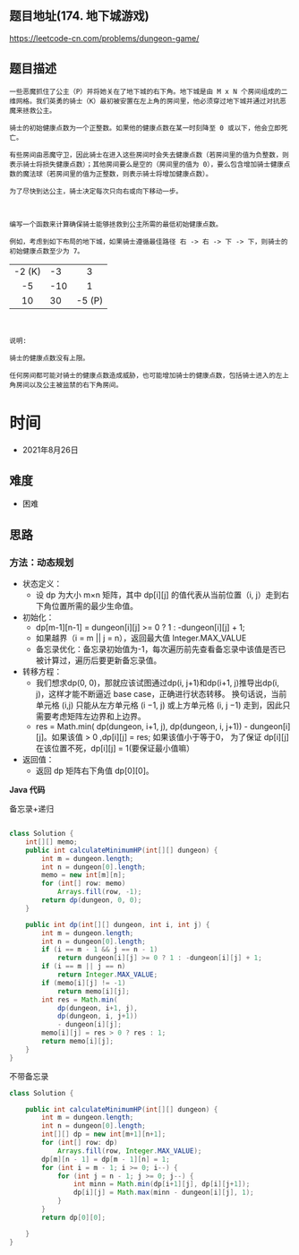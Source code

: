 
## 题目地址(174. 地下城游戏)

https://leetcode-cn.com/problems/dungeon-game/

## 题目描述

```
一些恶魔抓住了公主（P）并将她关在了地下城的右下角。地下城是由 M x N 个房间组成的二维网格。我们英勇的骑士（K）最初被安置在左上角的房间里，他必须穿过地下城并通过对抗恶魔来拯救公主。

骑士的初始健康点数为一个正整数。如果他的健康点数在某一时刻降至 0 或以下，他会立即死亡。

有些房间由恶魔守卫，因此骑士在进入这些房间时会失去健康点数（若房间里的值为负整数，则表示骑士将损失健康点数）；其他房间要么是空的（房间里的值为 0），要么包含增加骑士健康点数的魔法球（若房间里的值为正整数，则表示骑士将增加健康点数）。

为了尽快到达公主，骑士决定每次只向右或向下移动一步。

 

编写一个函数来计算确保骑士能够拯救到公主所需的最低初始健康点数。

例如，考虑到如下布局的地下城，如果骑士遵循最佳路径 右 -> 右 -> 下 -> 下，则骑士的初始健康点数至少为 7。
```
|    |    |    |   
|:----:|:----|:----:|
|-2 (K)|-3	|3|
|-5	|-10	|1|
|10 |30	|-5 (P)|

 
```
说明:

骑士的健康点数没有上限。

任何房间都可能对骑士的健康点数造成威胁，也可能增加骑士的健康点数，包括骑士进入的左上角房间以及公主被监禁的右下角房间。
```


# 时间

- 2021年8月26日

## 难度

- 困难

## 思路

### 方法：动态规划

- 状态定义：
    - 设 dp 为大小 m×n 矩阵，其中 dp[i][j] 的值代表从当前位置（i, j）走到右下角位置所需的最少生命值。
- 初始化：
    - dp[m-1][n-1] = dungeon[i][j] >= 0 ? 1 : -dungeon[i][j] + 1;
    - 如果越界（i = m || j = n），返回最大值 Integer.MAX_VALUE 
    - 备忘录优化：备忘录初始值为-1，每次遍历前先查看备忘录中该值是否已被计算过，遍历后要更新备忘录值。
- 转移方程：
    - 我们想求dp(0, 0)，那就应该试图通过dp(i, j+1)和dp(i+1, j)推导出dp(i, j)，这样才能不断逼近 base case，正确进行状态转移。
换句话说，当前单元格 (i,j) 只能从左方单元格 (i −1, j) 或上方单元格 (i, j −1) 走到，因此只需要考虑矩阵左边界和上边界。
    - res = Math.min(
            dp(dungeon, i+1, j),
            dp(dungeon, i, j+1))
            - dungeon[i][j]。如果该值 > 0 ,dp[i][j] = res; 如果该值小于等于0， 为了保证 dp[i][j] 在该位置不死，dp[i][j] = 1(要保证最小值嘛）
- 返回值：
    - 返回 dp 矩阵右下角值 dp[0][0]。


**Java 代码**

备忘录+递归

```java

class Solution {
    int[][] memo;
    public int calculateMinimumHP(int[][] dungeon) {
        int m = dungeon.length;
        int n = dungeon[0].length;
        memo = new int[m][n];
        for (int[] row: memo)
            Arrays.fill(row, -1);
        return dp(dungeon, 0, 0);
    }

    public int dp(int[][] dungeon, int i, int j) {
        int m = dungeon.length;
        int n = dungeon[0].length;
        if (i == m - 1 && j == n - 1) 
            return dungeon[i][j] >= 0 ? 1 : -dungeon[i][j] + 1;
        if (i == m || j == n)
            return Integer.MAX_VALUE;
        if (memo[i][j] != -1)
            return memo[i][j];
        int res = Math.min(
            dp(dungeon, i+1, j),
            dp(dungeon, i, j+1))
            - dungeon[i][j];
        memo[i][j] = res > 0 ? res : 1;
        return memo[i][j];
    }
}

```

不带备忘录

```java
class Solution {

    public int calculateMinimumHP(int[][] dungeon) {
        int m = dungeon.length;
        int n = dungeon[0].length;
        int[][] dp = new int[m+1][n+1];
        for (int[] row: dp)
            Arrays.fill(row, Integer.MAX_VALUE);
        dp[m][n - 1] = dp[m - 1][n] = 1;
        for (int i = m - 1; i >= 0; i--) {
            for (int j = n - 1; j >= 0; j--) {
                int minn = Math.min(dp[i+1][j], dp[i][j+1]);
                dp[i][j] = Math.max(minn - dungeon[i][j], 1);
            }
        }
        return dp[0][0];

    }
}
```
